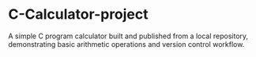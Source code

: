 # C-Calculator-project
A simple C program calculator built and published from a local repository, demonstrating basic arithmetic operations and version control workflow.
